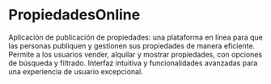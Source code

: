 # PropiedadesOnline
Aplicación de publicación de propiedades: una plataforma en línea para que las personas publiquen y gestionen sus propiedades de manera eficiente. Permite a los usuarios vender, alquilar y mostrar propiedades, con opciones de búsqueda y filtrado. Interfaz intuitiva y funcionalidades avanzadas para una experiencia de usuario excepcional.

